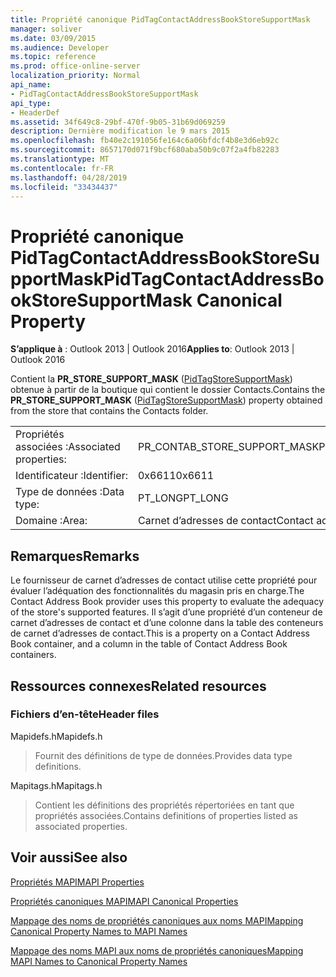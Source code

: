 ```yaml
---
title: Propriété canonique PidTagContactAddressBookStoreSupportMask
manager: soliver
ms.date: 03/09/2015
ms.audience: Developer
ms.topic: reference
ms.prod: office-online-server
localization_priority: Normal
api_name:
- PidTagContactAddressBookStoreSupportMask
api_type:
- HeaderDef
ms.assetid: 34f649c8-29bf-470f-9b05-31b69d069259
description: Dernière modification le 9 mars 2015
ms.openlocfilehash: fb40e2c191056fe164c6a06bfdcf4b8e3d6eb92c
ms.sourcegitcommit: 8657170d071f9bcf680aba50b9c07f2a4fb82283
ms.translationtype: MT
ms.contentlocale: fr-FR
ms.lasthandoff: 04/28/2019
ms.locfileid: "33434437"
---
```

# <a name="pidtagcontactaddressbookstoresupportmask-canonical-property"></a><span data-ttu-id="ed95b-103">Propriété canonique PidTagContactAddressBookStoreSupportMask</span><span class="sxs-lookup"><span data-stu-id="ed95b-103">PidTagContactAddressBookStoreSupportMask Canonical Property</span></span>

  
  
<span data-ttu-id="ed95b-104">**S’applique à** : Outlook 2013 | Outlook 2016</span><span class="sxs-lookup"><span data-stu-id="ed95b-104">**Applies to**: Outlook 2013 | Outlook 2016</span></span> 
  
<span data-ttu-id="ed95b-105">Contient la **PR_STORE_SUPPORT_MASK** ([PidTagStoreSupportMask](pidtagcontactaddressbookstoresupportmask-canonical-property.md)) obtenue à partir de la boutique qui contient le dossier Contacts.</span><span class="sxs-lookup"><span data-stu-id="ed95b-105">Contains the **PR_STORE_SUPPORT_MASK** ([PidTagStoreSupportMask](pidtagcontactaddressbookstoresupportmask-canonical-property.md)) property obtained from the store that contains the Contacts folder.</span></span>
  
|||
|:-----|:-----|
|<span data-ttu-id="ed95b-106">Propriétés associées :</span><span class="sxs-lookup"><span data-stu-id="ed95b-106">Associated properties:</span></span>  <br/> |<span data-ttu-id="ed95b-107">PR_CONTAB_STORE_SUPPORT_MASK</span><span class="sxs-lookup"><span data-stu-id="ed95b-107">PR_CONTAB_STORE_SUPPORT_MASK</span></span>  <br/> |
|<span data-ttu-id="ed95b-108">Identificateur :</span><span class="sxs-lookup"><span data-stu-id="ed95b-108">Identifier:</span></span>  <br/> |<span data-ttu-id="ed95b-109">0x6611</span><span class="sxs-lookup"><span data-stu-id="ed95b-109">0x6611</span></span>  <br/> |
|<span data-ttu-id="ed95b-110">Type de données :</span><span class="sxs-lookup"><span data-stu-id="ed95b-110">Data type:</span></span>  <br/> |<span data-ttu-id="ed95b-111">PT_LONG</span><span class="sxs-lookup"><span data-stu-id="ed95b-111">PT_LONG</span></span>  <br/> |
|<span data-ttu-id="ed95b-112">Domaine :</span><span class="sxs-lookup"><span data-stu-id="ed95b-112">Area:</span></span>  <br/> |<span data-ttu-id="ed95b-113">Carnet d’adresses de contact</span><span class="sxs-lookup"><span data-stu-id="ed95b-113">Contact address book</span></span>  <br/> |
   
## <a name="remarks"></a><span data-ttu-id="ed95b-114">Remarques</span><span class="sxs-lookup"><span data-stu-id="ed95b-114">Remarks</span></span>

<span data-ttu-id="ed95b-115">Le fournisseur de carnet d’adresses de contact utilise cette propriété pour évaluer l’adéquation des fonctionnalités du magasin pris en charge.</span><span class="sxs-lookup"><span data-stu-id="ed95b-115">The Contact Address Book provider uses this property to evaluate the adequacy of the store's supported features.</span></span> <span data-ttu-id="ed95b-116">Il s’agit d’une propriété d’un conteneur de carnet d’adresses de contact et d’une colonne dans la table des conteneurs de carnet d’adresses de contact.</span><span class="sxs-lookup"><span data-stu-id="ed95b-116">This is a property on a Contact Address Book container, and a column in the table of Contact Address Book containers.</span></span>
  
## <a name="related-resources"></a><span data-ttu-id="ed95b-117">Ressources connexes</span><span class="sxs-lookup"><span data-stu-id="ed95b-117">Related resources</span></span>

### <a name="header-files"></a><span data-ttu-id="ed95b-118">Fichiers d’en-tête</span><span class="sxs-lookup"><span data-stu-id="ed95b-118">Header files</span></span>

<span data-ttu-id="ed95b-119">Mapidefs.h</span><span class="sxs-lookup"><span data-stu-id="ed95b-119">Mapidefs.h</span></span>
  
> <span data-ttu-id="ed95b-120">Fournit des définitions de type de données.</span><span class="sxs-lookup"><span data-stu-id="ed95b-120">Provides data type definitions.</span></span>
    
<span data-ttu-id="ed95b-121">Mapitags.h</span><span class="sxs-lookup"><span data-stu-id="ed95b-121">Mapitags.h</span></span>
  
> <span data-ttu-id="ed95b-122">Contient les définitions des propriétés répertoriées en tant que propriétés associées.</span><span class="sxs-lookup"><span data-stu-id="ed95b-122">Contains definitions of properties listed as associated properties.</span></span>
    
## <a name="see-also"></a><span data-ttu-id="ed95b-123">Voir aussi</span><span class="sxs-lookup"><span data-stu-id="ed95b-123">See also</span></span>



[<span data-ttu-id="ed95b-124">Propriétés MAPI</span><span class="sxs-lookup"><span data-stu-id="ed95b-124">MAPI Properties</span></span>](mapi-properties.md)
  
[<span data-ttu-id="ed95b-125">Propriétés canoniques MAPI</span><span class="sxs-lookup"><span data-stu-id="ed95b-125">MAPI Canonical Properties</span></span>](mapi-canonical-properties.md)
  
[<span data-ttu-id="ed95b-126">Mappage des noms de propriétés canoniques aux noms MAPI</span><span class="sxs-lookup"><span data-stu-id="ed95b-126">Mapping Canonical Property Names to MAPI Names</span></span>](mapping-canonical-property-names-to-mapi-names.md)
  
[<span data-ttu-id="ed95b-127">Mappage des noms MAPI aux noms de propriétés canoniques</span><span class="sxs-lookup"><span data-stu-id="ed95b-127">Mapping MAPI Names to Canonical Property Names</span></span>](mapping-mapi-names-to-canonical-property-names.md)

